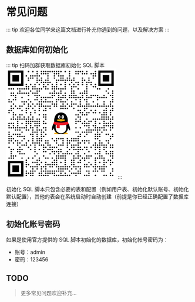 # 常见问题

::: tip
欢迎各位同学来这篇文档进行补充你遇到的问题，以及解决方案
:::

## 数据库如何初始化

::: tip 扫码加群获取数据库初始化 SQL 脚本
![bbs-go交流群](/images/qq.png)
:::

初始化 SQL 脚本只包含必要的表和配置（例如用户表、初始化默认账号、初始化默认配置），其他的表会在系统启动时自动创建（前提是你已经正确配置了数据库连接）

## 初始化账号密码

如果是使用官方提供的 SQL 脚本初始化的数据库，初始化帐号密码为：

* 账号：admin
* 密码：123456

## TODO

> 更多常见问题欢迎补充...
